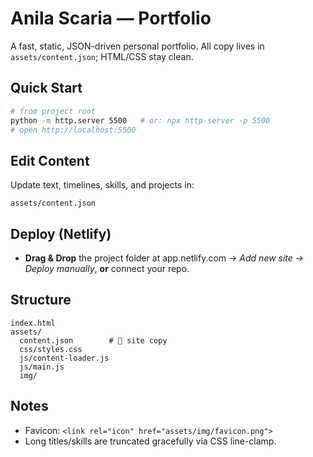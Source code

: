 # Anila Scaria — Portfolio

A fast, static, JSON-driven personal portfolio. All copy lives in `assets/content.json`; HTML/CSS stay clean.

## Quick Start

```bash
# from project root
python -m http.server 5500   # or: npx http-server -p 5500
# open http://localhost:5500
```

## Edit Content

Update text, timelines, skills, and projects in:

```
assets/content.json
```

## Deploy (Netlify)

* **Drag & Drop** the project folder at app.netlify.com → *Add new site → Deploy manually*, **or** connect your repo.


## Structure

```
index.html
assets/
  content.json        # 🔧 site copy
  css/styles.css
  js/content-loader.js
  js/main.js
  img/
```

## Notes

* Favicon: `<link rel="icon" href="assets/img/favicon.png">`
* Long titles/skills are truncated gracefully via CSS line-clamp.
